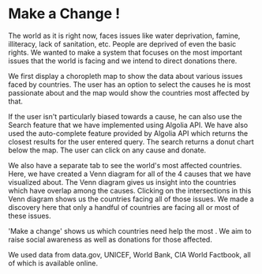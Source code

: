 # Make a Change !

The world as it is right now, faces issues like water deprivation, famine, illiteracy, lack of sanitation, etc. People are deprived of even the basic rights. We wanted to make a system that focuses on the most important issues that the world is facing and we intend to direct donations there.

We first display a choropleth map to show the data about various issues faced by countries. The user has an option to select the causes he is most passionate about and the map would show the countries most affected by that.

If the user isn't particularly biased towards a cause, he can also use the Search feature that we have implemented using Algolia API. We have also used the auto-complete feature provided by Algolia API which returns the closest results for the user entered query. The search returns a donut chart below the map. The user can click on any cause and donate.

We also have a separate tab to see the world's most affected countries. Here, we have created a Venn diagram for all of the 4 causes that we have visualized about. The Venn diagram gives us insight into the countries which have overlap among the causes. Clicking on the intersections in this Venn diagram shows us the countries facing all of those issues. We made a discovery here that only a handful of countries are facing all or most of these issues.

'Make a change' shows us which countries need help the most . We aim to raise social awareness as well as donations for those affected.

We used data from data.gov, UNICEF, World Bank, CIA World Factbook, all of which is available online.
